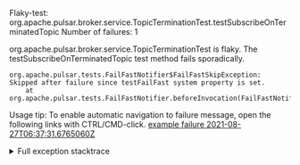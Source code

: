         
Flaky-test: org.apache.pulsar.broker.service.TopicTerminationTest.testSubscribeOnTerminatedTopic
Number of failures: 1

org.apache.pulsar.broker.service.TopicTerminationTest is flaky. The testSubscribeOnTerminatedTopic test method fails sporadically.

```
org.apache.pulsar.tests.FailFastNotifier$FailFastSkipException: Skipped after failure since testFailFast system property is set.
	at org.apache.pulsar.tests.FailFastNotifier.beforeInvocation(FailFastNotifier.java:88)

```

Usage tip: To enable automatic navigation to failure message, open the following links with CTRL/CMD-click.
[example failure 2021-08-27T06:37:31.6765060Z](https://github.com/apache/pulsar/runs/3440411059?check_suite_focus=true#step:9:2011)


<details>
<summary>Full exception stacktrace</summary>
<code><pre>
org.apache.pulsar.tests.FailFastNotifier$FailFastSkipException: Skipped after failure since testFailFast system property is set.
	at org.apache.pulsar.tests.FailFastNotifier.beforeInvocation(FailFastNotifier.java:88)

</pre></code>
</details>

